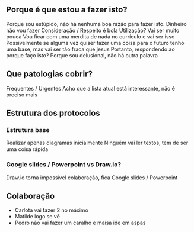 ## Porque é que estou a fazer isto?

Porque sou estúpido, não há nenhuma boa razão para fazer isto.
Dinheiro não vou fazer
Consideração / Respeito é bola
Utilização? Vai ser muito pouca
Vou ficar com uma merdita de nada no currículo e vai ser isso
Possivelmente se alguma vez quiser fazer uma coisa para o futuro tenho uma base, mas vai ser tão fraca que jesus
Portanto, respondendo ao porque faço isto? Porque sou delusional, não há outra palavra

## Que patologias cobrir?

Frequentes / Urgentes
Acho que a lista atual está interessante, não é preciso mais

## Estrutura dos protocolos

### Estrutura base

Realizar apenas diagramas inicialmente
Ninguém vai ler textos, tem de ser uma coisa rápida

### Google slides / Powerpoint vs Draw.io?

Draw.io torna impossível colaboração, fica Google slides / Powerpoint

## Colaboração


- Carlota vai fazer 2 no máximo
- Matilde logo se vê
- Pedro não vai fazer um caralho e maísa ide em aspas

